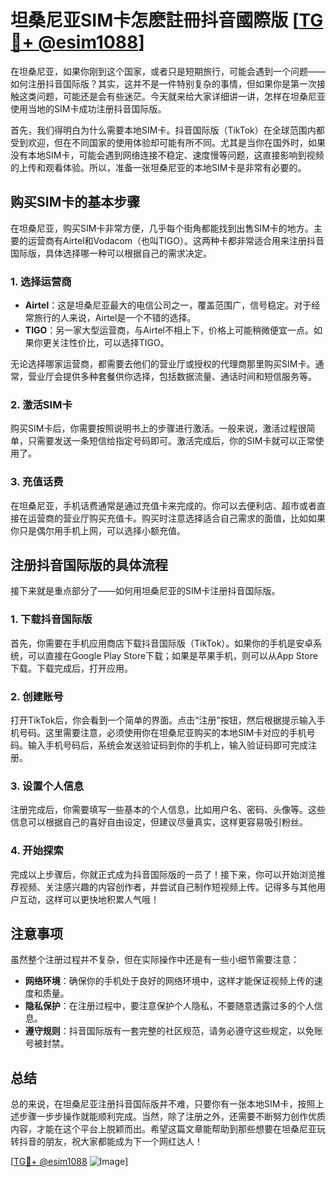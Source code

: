 # 坦桑尼亚SIM卡怎麽註冊抖音國際版 [[TG💪+ @esim1088](https://t.me/s/esim1088)]

在坦桑尼亚，如果你刚到这个国家，或者只是短期旅行，可能会遇到一个问题——如何注册抖音国际版？其实，这并不是一件特别复杂的事情，但如果你是第一次接触这类问题，可能还是会有些迷茫。今天就来给大家详细讲一讲，怎样在坦桑尼亚使用当地的SIM卡成功注册抖音国际版。

首先，我们得明白为什么需要本地SIM卡。抖音国际版（TikTok）在全球范围内都受到欢迎，但在不同国家的使用体验却可能有所不同。尤其是当你在国外时，如果没有本地SIM卡，可能会遇到网络连接不稳定、速度慢等问题，这直接影响到视频的上传和观看体验。所以，准备一张坦桑尼亚的本地SIM卡是非常有必要的。

## 购买SIM卡的基本步骤

在坦桑尼亚，购买SIM卡非常方便，几乎每个街角都能找到出售SIM卡的地方。主要的运营商有Airtel和Vodacom（也叫TIGO）。这两种卡都非常适合用来注册抖音国际版，具体选择哪一种可以根据自己的需求决定。

### 1. **选择运营商**
   - **Airtel**：这是坦桑尼亚最大的电信公司之一，覆盖范围广，信号稳定。对于经常旅行的人来说，Airtel是一个不错的选择。
   - **TIGO**：另一家大型运营商，与Airtel不相上下，价格上可能稍微便宜一点。如果你更关注性价比，可以选择TIGO。

无论选择哪家运营商，都需要去他们的营业厅或授权的代理商那里购买SIM卡。通常，营业厅会提供多种套餐供你选择，包括数据流量、通话时间和短信服务等。

### 2. **激活SIM卡**
   购买SIM卡后，你需要按照说明书上的步骤进行激活。一般来说，激活过程很简单，只需要发送一条短信给指定号码即可。激活完成后，你的SIM卡就可以正常使用了。

### 3. **充值话费**
   在坦桑尼亚，手机话费通常是通过充值卡来完成的。你可以去便利店、超市或者直接在运营商的营业厅购买充值卡。购买时注意选择适合自己需求的面值，比如如果你只是偶尔用手机上网，可以选择小额充值。

## 注册抖音国际版的具体流程

接下来就是重点部分了——如何用坦桑尼亚的SIM卡注册抖音国际版。

### 1. **下载抖音国际版**
   首先，你需要在手机应用商店下载抖音国际版（TikTok）。如果你的手机是安卓系统，可以直接在Google Play Store下载；如果是苹果手机，则可以从App Store下载。下载完成后，打开应用。

### 2. **创建账号**
   打开TikTok后，你会看到一个简单的界面。点击“注册”按钮，然后根据提示输入手机号码。这里需要注意，必须使用你在坦桑尼亚购买的本地SIM卡对应的手机号码。输入手机号码后，系统会发送验证码到你的手机上，输入验证码即可完成注册。

### 3. **设置个人信息**
   注册完成后，你需要填写一些基本的个人信息，比如用户名、密码、头像等。这些信息可以根据自己的喜好自由设定，但建议尽量真实，这样更容易吸引粉丝。

### 4. **开始探索**
   完成以上步骤后，你就正式成为抖音国际版的一员了！接下来，你可以开始浏览推荐视频、关注感兴趣的内容创作者，并尝试自己制作短视频上传。记得多与其他用户互动，这样可以更快地积累人气哦！

## 注意事项

虽然整个注册过程并不复杂，但在实际操作中还是有一些小细节需要注意：

- **网络环境**：确保你的手机处于良好的网络环境中，这样才能保证视频上传的速度和质量。
- **隐私保护**：在注册过程中，要注意保护个人隐私，不要随意透露过多的个人信息。
- **遵守规则**：抖音国际版有一套完整的社区规范，请务必遵守这些规定，以免账号被封禁。

## 总结

总的来说，在坦桑尼亚注册抖音国际版并不难，只要你有一张本地SIM卡，按照上述步骤一步步操作就能顺利完成。当然，除了注册之外，还需要不断努力创作优质内容，才能在这个平台上脱颖而出。希望这篇文章能帮助到那些想要在坦桑尼亚玩转抖音的朋友，祝大家都能成为下一个网红达人！

[[TG💪+ @esim1088](https://t.me/s/esim1088) ![Image](https://i.postimg.cc/4NQfJmqS/Snipaste-2025-05-13-00-14-12.png)]